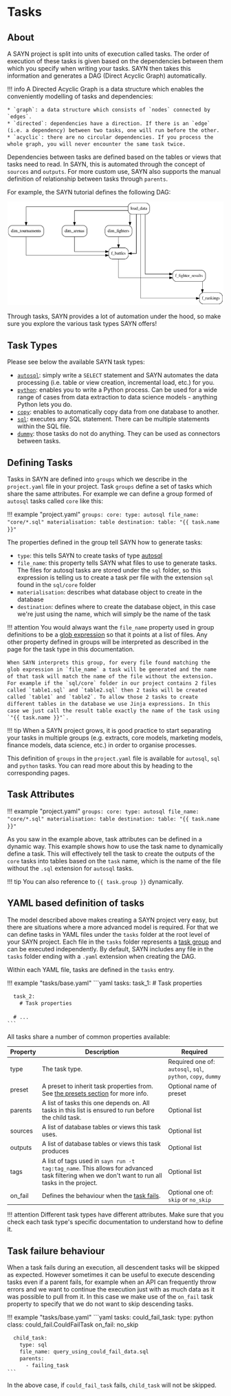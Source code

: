 # Tasks

## About

A SAYN project is split into units of execution called tasks. The order of execution of these tasks is given based on the dependencies between them which you specify when writing your tasks. SAYN then takes this information and generates a DAG (Direct Acyclic Graph) automatically.

!!! info
    A Directed Acyclic Graph is a data structure which enables the conveniently modelling of tasks and dependencies:

    * `graph`: a data structure which consists of `nodes` connected by `edges`.
    * `directed`: dependencies have a direction. If there is an `edge` (i.e. a dependency) between two tasks, one will run before the other.
    * `acyclic`: there are no circular dependencies. If you process the whole graph, you will never encounter the same task twice.

Dependencies between tasks are defined based on the tables or views that tasks need to read. In SAYN, this is automated through the concept of `sources` and `outputs`. For more custom use, SAYN also supports the manual definition of relationship between tasks through `parents`.

For example, the SAYN tutorial defines the following DAG:

![Tutorial](../dag.png)

Through tasks, SAYN provides a lot of automation under the hood, so make sure you explore the various task types SAYN offers!

## Task Types

Please see below the available SAYN task types:

- [`autosql`](autosql.md): simply write a `SELECT` statement and SAYN automates the data processing (i.e. table or view creation, incremental load, etc.) for you.
- [`python`](python.md): enables you to write a Python process. Can be used for a wide range of cases from data extraction to data science models - anything Python lets you do.
- [`copy`](copy.md): enables to automatically copy data from one database to another.
- [`sql`](sql.md): executes any SQL statement. There can be multiple statements within the SQL file.
- [`dummy`](dummy.md): those tasks do not do anything. They can be used as connectors between tasks.

## Defining Tasks

Tasks in SAYN are defined into `groups` which we describe in the `project.yaml` file in your project. Task `groups` define a set of tasks which share the same attributes. For example we can define a group formed of `autosql` tasks called `core` like this:

!!! example "project.yaml"
    ```
    groups:
      core:
        type: autosql
        file_name: "core/*.sql"
        materialisation: table
        destination:
          table: "{{ task.name }}"
    ```

The properties defined in the group tell SAYN how to generate tasks:

  * `type`: this tells SAYN to create tasks of type [autosql](autosql.md)
  * `file_name`: this property tells SAYN what files to use to generate tasks. The files for autosql tasks are stored under the `sql` folder, so this expression is telling us to create a task per file with the extension `sql` found in the `sql/core` folder
  * `materialisation`: describes what database object to create in the database
  * `destination`: defines where to create the database object, in this case we're just using the name, which will simply be the name of the task

!!! attention
    You would always want the `file_name` property used in group definitions to be a [glob expression](https://en.wikipedia.org/wiki/Glob_(programming)) so that it points at a list of files. Any other property defined in groups will be interpreted as described in the page for the task type in this documentation.

    When SAYN interprets this group, for every file found matching the glob expression in `file_name` a task will be generated and the name of that task will match the name of the file without the extension. For example if the `sql/core` folder in our project contains 2 files called `table1.sql` and `table2.sql` then 2 tasks will be created called `table1` and `table2`. To allow those 2 tasks to create different tables in the database we use Jinja expressions. In this case we just call the result table exactly the name of the task using `"{{ task.name }}"`.

!!! tip
    When a SAYN project grows, it is good practice to start separating your tasks in multiple groups (e.g. extracts, core models, marketing models, finance models, data science, etc.) in order to organise processes.

This definition of `groups` in the `project.yaml` file is available for `autosql`, `sql` and `python` tasks. You can read more about this by heading to the corresponding pages.

## Task Attributes

!!! example "project.yaml"
    ```
    groups:
      core:
        type: autosql
        file_name: "core/*.sql"
        materialisation: table
        destination:
          table: "{{ task.name }}"
    ```

As you saw in the example above, task attributes can be defined in a dynamic way. This example shows how to use the task name to dynamically define a task. This will effectively tell the task to create the outputs of the `core` tasks into tables based on the `task` name, which is the name of the file without the `.sql` extension for `autosql` tasks.

!!! tip
    You can also reference to `{{ task.group }}` dynamically.

## YAML based definition of tasks

The model described above makes creating a SAYN project very easy, but there are situations where a more advanced model is required. For that we can
define tasks in YAML files under the `tasks` folder at the root level of your SAYN project. Each file in the `tasks` folder represents a [task group](#task_groups) and can be executed independently. By default, SAYN includes any file in the `tasks` folder ending with a `.yaml` extension when creating the DAG.

Within each YAML file, tasks are defined in the `tasks` entry.

!!! example "tasks/base.yaml"
    ```yaml
    tasks:
      task_1:
        # Task properties

      task_2:
        # Task properties

      # ...
    ```

All tasks share a number of common properties available:

| Property | Description | Required |
| -------- | ----------- | ---- |
| type | The task type. | Required one of: `autosql`, `sql`, `python`, `copy`, `dummy` |
| preset | A preset to inherit task properties from. See [the presets section](../presets.md) for more info. | Optional name of preset |
| parents | A list of tasks this one depends on. All tasks in this list is ensured to run before the child task. | Optional list |
| sources | A list of database tables or views this task uses. | Optional list |
| outputs | A list of database tables or views this task produces | Optional list |
| tags | A list of tags used in `sayn run -t tag:tag_name`. This allows for advanced task filtering when we don't want to run all tasks in the project. | Optional list |
| on_fail | Defines the behaviour when the [task fails](#task_failure_behaviour). | Optional one of: `skip` or `no_skip` |

!!! attention
    Different task types have different attributes. Make sure that you check each task type's specific documentation to understand how to define it.

## Task failure behaviour

When a task fails during an execution, all descendent tasks will be skipped as expected. However sometimes it can be useful to
execute descending tasks even if a parent fails, for example when an API can frequently throw errors and we want to continue the execution just with as much data as it was possible to pull from it. In this case we make use of the `on_fail` task property to
specify that we do not want to skip descending tasks.


!!! example "tasks/base.yaml"
    ```yaml
    tasks:
      could_fail_task:
        type: python
        class: could_fail.CouldFailTask
        on_fail: no_skip

      child_task:
        type: sql
        file_name: query_using_could_fail_data.sql
        parents:
          - failing_task
    ```

In the above case, if `could_fail_task` fails, `child_task` will not be skipped.

